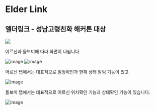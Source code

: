 # Elder Link
## 엘더링크 - 성남고령친화 해커톤 대상 

<img src="https://img.shields.io/badge/Firebase-FFCA28?style=flat-square&logo=Firebase&logoColor=white"/></a>

<p align="left">
어르신과 돌보미에 따라 화면이 나뉩니다
</p>

![image](https://user-images.githubusercontent.com/60100786/109617476-c74e7880-7b79-11eb-98bc-17e633d60764.png)
![image](https://user-images.githubusercontent.com/60100786/109617297-8eae9f00-7b79-11eb-9cfc-082e8a769311.png)


<p align="left">
어르신 탭에서는 대표적으로 일정확인과 현재 상태 알림 기능이 있고 
</p>

![image](https://user-images.githubusercontent.com/60100786/109797981-8596fe00-7c5d-11eb-8953-f2ad8036fccd.png)


<p align="left">
돌보미 탭에서는 대표적으로 어르신 위치확인 기능과 상태확인 기능이 있습니다.
</p>

![image](https://user-images.githubusercontent.com/60100786/109798100-a95a4400-7c5d-11eb-85d3-900e79216519.png)



